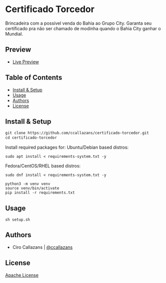 
Certificado Torcedor
=============

Brincadeira com a possível venda do Bahia ao Grupo City. Garanta seu certificado pra não ser chamado de modinha quando o Bahia City ganhar o Mundial.

Preview
-----
-   [Live Preview](http://certificadobahia.click:5988)


Table of Contents
-----------------

-   [Install & Setup](#install-&-setup)
-   [Usage](#usage)
-   [Authors](#authors)
-   [License](#license)

Install & Setup
---------------
```html 
git clone https://github.com/ccallazans/certificado-torcedor.git
cd certificado-torcedor
```
Install required packages for:
Ubuntu/Debian based distros:
```
sudo apt install < requirements-system.txt -y
```
Fedora/CentOS/RHEL based distros:
```
sudo dnf install < requirements-system.txt -y
```

```
python3 -m venv venv
source venv/bin/activate
pip install -r requirements.txt
```

Usage
-----

```
sh setup.sh
```


Authors
-------

* Ciro Callazans | [@ccallazans](https://github.com/ccallazans)



License
-------

[Apache License](LICENSE)
